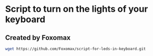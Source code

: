 # Script to turn on the lights of your keyboard
##  Created by Foxomax


```bash
wget https://github.com/Foxomax/script-for-leds-in-keyboard.git
